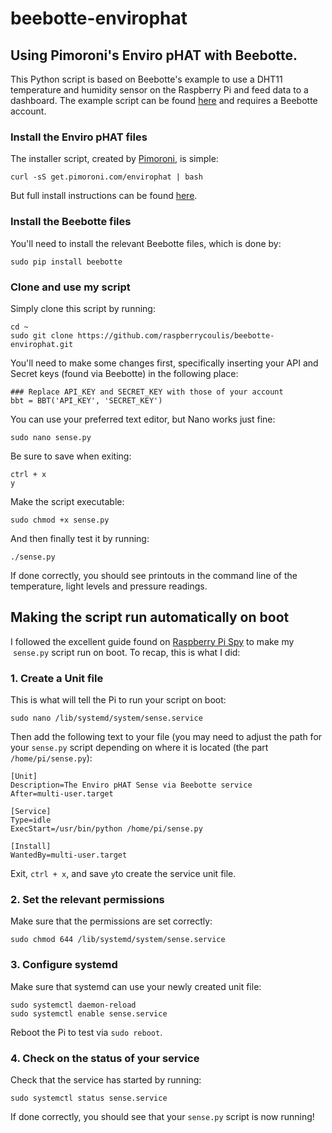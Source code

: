 # beebotte-envirophat
## Using Pimoroni's Enviro pHAT with Beebotte.

This Python script is based on Beebotte's example to use a DHT11 temperature and humidity sensor on the Raspberry Pi and feed data to a dashboard. The example script can be found [here](https://beebotte.com/tutorials/monitor_humidity_and_temperature_with_raspberrypi) and requires a Beebotte account.

### Install the Enviro pHAT files

The installer script, created by [Pimoroni](https://shop.pimoroni.com), is simple:

    curl -sS get.pimoroni.com/envirophat | bash

But full install instructions can be found [here](https://learn.pimoroni.com/tutorial/sandyj/getting-started-with-enviro-phat).

### Install the Beebotte files

You'll need to install the relevant Beebotte files, which is done by:

    sudo pip install beebotte

### Clone and use my script

Simply clone this script by running:

    cd ~
    sudo git clone https://github.com/raspberrycoulis/beebotte-envirophat.git

You'll need to make some changes first, specifically inserting your API and Secret keys (found via Beebotte) in the following place:

    ### Replace API_KEY and SECRET_KEY with those of your account
    bbt = BBT('API_KEY', 'SECRET_KEY')

You can use your preferred text editor, but Nano works just fine:

    sudo nano sense.py

Be sure to save when exiting:

    ctrl + x
    y

Make the script executable:

    sudo chmod +x sense.py

And then finally test it by running:

    ./sense.py

If done correctly, you should see printouts in the command line of the temperature, light levels and pressure readings.

## Making the script run automatically on boot

I followed the excellent guide found on [Raspberry Pi Spy](http://www.raspberrypi-spy.co.uk/2015/10/how-to-autorun-a-python-script-on-boot-using-systemd/) to make my  `sense.py` script run on boot. To recap, this is what I did:

### 1. Create a Unit file

This is what will tell the Pi to run your script on boot:

    sudo nano /lib/systemd/system/sense.service

Then add the following text to your file (you may need to adjust the path for your `sense.py` script depending on where it is located (the part `/home/pi/sense.py`):

    [Unit]
    Description=The Enviro pHAT Sense via Beebotte service
    After=multi-user.target
    
    [Service]
    Type=idle
    ExecStart=/usr/bin/python /home/pi/sense.py
    
    [Install]
    WantedBy=multi-user.target

Exit, `ctrl + x`, and save `y`to create the service unit file.

### 2. Set the relevant permissions

Make sure that the permissions are set correctly:

    sudo chmod 644 /lib/systemd/system/sense.service

### 3. Configure systemd

Make sure that systemd can use your newly created unit file:

    sudo systemctl daemon-reload
    sudo systemctl enable sense.service

Reboot the Pi to test via `sudo reboot`.

### 4. Check on the status of your service

Check that the service has started by running:

    sudo systemctl status sense.service

If done correctly, you should see that your `sense.py` script is now running!
